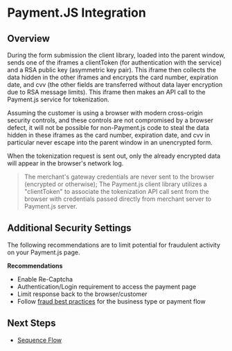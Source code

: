 # Payment.JS Integration

## Overview

During the form submission the client library, loaded into the parent window, sends one of the iframes a clientToken (for authentication with the service) and a RSA public key (asymmetric key pair). This iframe then collects the data hidden in the other iframes and encrypts the card number, expiration date, and cvv (the other fields are transferred without data layer encryption due to RSA message limits). This iframe then makes an API call to the Payment.js service for tokenization.

Assuming the customer is using a browser with modern cross-origin security controls, and these controls are not compromised by a browser defect, it will not be possible for non-Payment.js code to steal the data hidden in these iframes as the card number, expiration date, and cvv in particular never escape into the parent window in an unencrypted form.

When the tokenization request is sent out, only the already encrypted data will appear in the browser's network log.

<!-- theme:info -->
>The merchant's gateway credentials are never sent to the browser (encrypted or otherwise); The Payment.js client library utilizes a "clientToken" to associate the tokenization API call sent from the browser with credentials passed directly from merchant server to Payment.js server.

## Additional Security Settings

The following recommendations are to limit potential for fraudulent activity on your Payment.js page.

**Recommendations**

- Enable Re-Captcha
- Authentication/Login requirement to access the payment page
- Limit response back to the browser/customer
- Follow [fraud best practices](?path=docs/Resources/Guides/Fraud/Fraud-Settings.md) for the business type or payment flow

## Next Steps

- [Sequence Flow](?path=docs/Online-Mobile-Digital/Payment-JS/Sequence-Flow.md)